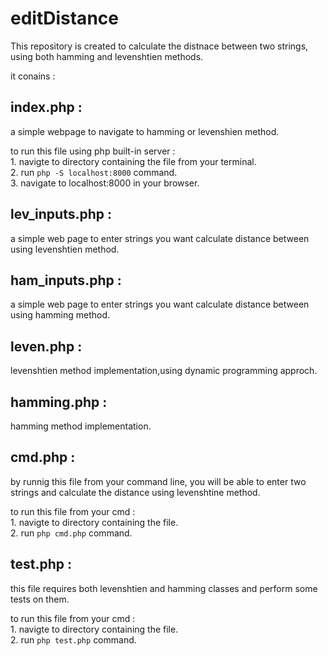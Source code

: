 # editDistance

This repository is created to calculate the distnace between two strings, using both hamming and levenshtien methods.

it conains :

## index.php :
a simple webpage to navigate to hamming or levenshien method.

to run this file using php built-in server :</br>
	1. navigte to directory containing the file from your terminal.</br>
	2. run ```php -S localhost:8000``` command.</br>
	3. navigate to localhost:8000 in your browser.</br>

## lev_inputs.php :
a simple web page to enter strings you want calculate distance between using levenshtien method.

## ham_inputs.php : 
a simple web page to enter strings you want calculate distance between using hamming method.

## leven.php :
levenshtien method implementation,using dynamic programming approch.

## hamming.php :
hamming method implementation.

## cmd.php : 
by runnig this file from your command line, you will be able to enter two strings and calculate the distance using
levenshtine method.

to run this file from your cmd :</br>
	1. navigte to directory containing the file.</br>
	2. run ``` php cmd.php ``` command.</br>

## test.php :
this file requires both levenshtien and hamming classes and perform some tests on them.

to run this file from your cmd :</br>
	1. navigte to directory containing the file.</br>
	2. run ``` php test.php ``` command.



